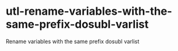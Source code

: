 # utl-rename-variables-with-the-same-prefix-dosubl-varlist
Rename variables with the same prefix dosubl varlist
